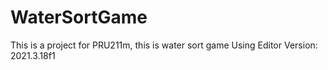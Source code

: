 # WaterSortGame
This is a project for PRU211m, this is water sort game
Using Editor Version: 2021.3.18f1
